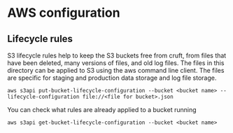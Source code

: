 # AWS configuration

## Lifecycle rules
S3 lifecycle rules help to keep the S3 buckets free from cruft, from files that have been deleted, many versions of files, and old log files.  The files in this directory can be applied to S3 using the aws command line client.  The files are specific for staging and production data storage and log file storage.

```
aws s3api put-bucket-lifecycle-configuration --bucket <bucket name> --lifecycle-configuration file://<file for bucket>.json 
```

You can check what rules are already applied to a bucket running

```
aws s3api get-bucket-lifecycle-configuration --bucket <bucket name>
```